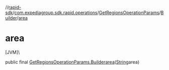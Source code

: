 //[rapid-sdk](../../../../index.md)/[com.expediagroup.sdk.rapid.operations](../../index.md)/[GetRegionsOperationParams](../index.md)/[Builder](index.md)/[area](area.md)

# area

[JVM]\

public final [GetRegionsOperationParams.Builder](index.md)[area](area.md)([String](https://docs.oracle.com/javase/8/docs/api/java/lang/String.html)area)
